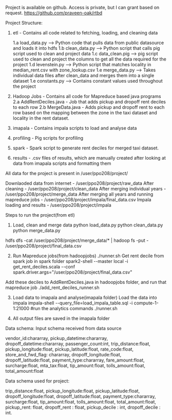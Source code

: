 Project is available on github. Access is private, but I can grant based on request.
https://github.com/praveen-oak/rtbd


Project Structure:
1. etl - Contains all code related to fetching, loading, and cleaning data

	1.a load_data.py --> Python code that pulls data from public datasource and loads it into hdfs
	1.b clean_data.py --> Python script that calls pig script used to clean and project data
	1.c data_clean.pig --> pig script used to clean and project the columns to get all the data 	required for the project
	1.d levenstein.py --> Python script that matches locality in median_rent.csv with zone_lookup.csv
	1.e merge_data.py --> Takes individual data files after clean_data and merges them into a single dataset
	1.e constants.py --> Contains constant values used throughout the project


2. Hadoop Jobs - Contains all code for Mapreduce based java programs
	2.a AddRentDeciles.java - Job that adds pickup and dropoff rent deciles to each row
	2.b MergeData.java - Adds pickup and dropoff rent to each row based on the mapping between
		the zone in the taxi dataset and locality in the rent dataset.

3. imapala - Contains impala scripts to load and analyse data

4. profiling - Pig scripts for profiling 

5. spark - Spark script to generate rent deciles for merged taxi dataset.

6. results - .csv files of results, which are manually created after looking at data from 				imapala scripts and formatting them

All data for the project is present in 
/user/ppo208/project/

Downlaoded data from internet - /user/ppo208/project/raw_data
After cleaning - /user/ppo208/project/clean_data
After merging individual years - /user/ppo208/project/merge_data
After merging all years and running mapreduce jobs - /user/ppo208/project/impala/final_data.csv 
Impala loading and results - /user/ppo208/project/impala


Steps to run the project(from etl)
1. Load, clean and merge data
python load_data.py
python clean_data.py
python merge_data.py

hdfs dfs -cat /user/ppo208/project/merge_data/* | hadoop fs -put - /user/ppo208/project/final_data.csv 

2. Run Mapreduce jobs(from hadoopjobs)
./runner.sh
Get rent decile from spark job in spark folder
spark2-shell --master local -i get_rent_deciles.scala --conf spark.driver.args="/user/ppo208/project/final_data.csv"

Add these deciles to AddRentDeciles.java in hadoopjobs folder, and run that mapreduce job
./add_rent_deciles_runner.sh

3. Load data to imapala and analyse(imapala folder)
Load the data into impala
impala-shell --query_file=load_impala_table.sql -i compute-1-1:21000
#run the analytics commands
./runner.sh

4. All output files are saved in the imapala folder


Data schema:
Input schema received from data source

vendor_id:chararray,
pickup_datetime:chararray,
dropoff_datetime:chararray,
passenger_count:int,
trip_distance:float,
pickup_longitude:float,
pickup_latitude:float,
rate_code:float,
store_and_fwd_flag: chararray,
dropoff_longitude:float,
dropoff_latitude:float,
payment_type:chararray,
fare_amount:float,
surcharge:float,
mta_tax:float,
tip_amount:float,
tolls_amount:float,
total_amount:float


Data schema used for project:

trip_distance:float,
pickup_longitude:float,
pickup_latitude:float,
dropoff_longitude:float,
dropoff_latitude:float,
payment_type:chararray,
surcharge:float,
tip_amount:float,
tolls_amount:float,
total_amount:float,
pickup_rent: float,
dropoff_rent : float,
pickup_decile : int,
dropoff_decile : int.

